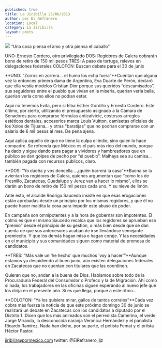 ```yaml
---
published: true
title: La Jiribilla 25/06/2013
author: por El Refranero
location: Local
category: La Jiribilla
layout: posts
---
```


![](http://i.imgur.com/yMdo6Rcm.jpg)
“Una cosa piensa el amo y otra piensa el caballo”

UNO: Ernesto Cordero, otro privilegiado
DOS: Regidores de Calera cobrarán bono de retiro de 150 mil pesos 
TRES: A paso de tortuga, relevos en delegaciones federales
COLOFÓN: Buscan debate para el 30 de junio

**UNO: “Zorros en zorrera… el humo los echa fuera”**Cuentan que alguna vez la entonces primera dama de Argentina, Eva Duarte de Perón, declaró que ella vestía modelos Cristian Dior porque sus queridos “descamisados”, sus seguidores entre el pueblo que vivían en la miseria, querían verla bella, querían verla como ellos no podían estar.

Aquí no tenemos Evita, pero sí Elba Esther Gordillo y Ernesto Cordero.
Este último, por cierto, utilizando el presupuesto asignado a la Cámara de Senadores para comprarse fórmulas anticalvicie, costosos arreglos estéticos dentales, accesorios marca Louis Vuitton, camisetas oficiales de los Xolos de Tijuana... y otras “baratijas” que no podrían comprarse con un salario de 6 mil pesos al mes.
De pena ajena.

Aquí aplica aquello de que no tiene la culpa el indio, sino quien lo hace compadre. Se refrenda que México es el país más rico del mundo, porque ha dado y sigue dando para pagar a vividores y hambreadores que en público se dan golpes de pecho por “el pueblo”.
Malhaya sea su camisa… también pagada con recursos públicos, claro.

**DOS: “Yo dueña y vos doncella… ¿quién barrerá la casa”**Buena se la avientan los regidores de Calera, quienes argumentan que “como los de Fresnillo, Zacatecas, Guadalupe y Jerez van a hacer lo mismo”, ellos se darán un bono de retiro de 150 mil pesos cada uno.
Y su nieve de limón.

Ante esto, el alcalde Rodrigo Saucedo insiste en que esas erogaciones están aprobadas desde un principio por los mismos regidores, y que él no puede hacer maldita la cosa para impedir este abuso de poder.

En campaña son omnipotentes y a la hora de gobernar son impotentes.
El colmo es que el mismo Saucedo recalca que los regidores se aprueban ese “premio” desde el principio de su gestión, o más bien desde que se dan cuenta de que sus antecesores acaban de irse llevándose semejante premiecito.
Y que los demás hagan misa o hagan coraje.
Y las necesidades en el municipio y sus comunidades siguen como material de promesa de candidatos.

**TRES: “Más vale un ‘he hecho’ que muchos ‘voy a hacer’”**Aunque estamos ya despidiendo al buen junio, aún existen delegaciones federales en Zacatecas que no cuentan con titulares que las coordinen.

Quieran que no, andan a la buena de Dios.
Hablamos sobre todo de la Procuraduría Federal del Consumidor o Profeco y la de Migración.
Ahí como si nada, los trabajadores en las oficinas siguen esperando al nuevo jefe que los dirija en el presente año.
Si es que llega, porque a este ritmo…

**COLOFON: “Ya los quisiera mirar, gallos de tantos corrales”**Cada vez cobra más fuerza la noticia de que este próximo domingo 30 de junio se realizará un debate en Zacatecas con los candidatos a diputado por el Distrito 1.
Dicen que los más animados son el perredista Camerino, el verde Jorge Miranda, la desconocida naranja Verónica Hernández y el panalista Ricardo Ramírez.
Nada han dicho, por su parte, el petista Femat y el priísta Héctor Pastor.

jiribilla@pormexico.com
twitter: @ElRefranero_ljz
